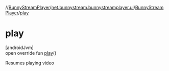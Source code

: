 //[BunnyStreamPlayer](../../../index.md)/[net.bunnystream.bunnystreamplayer.ui](../index.md)/[BunnyStreamPlayer](index.md)/[play](play.md)

# play

[androidJvm]\
open override fun [play](play.md)()

Resumes playing video
